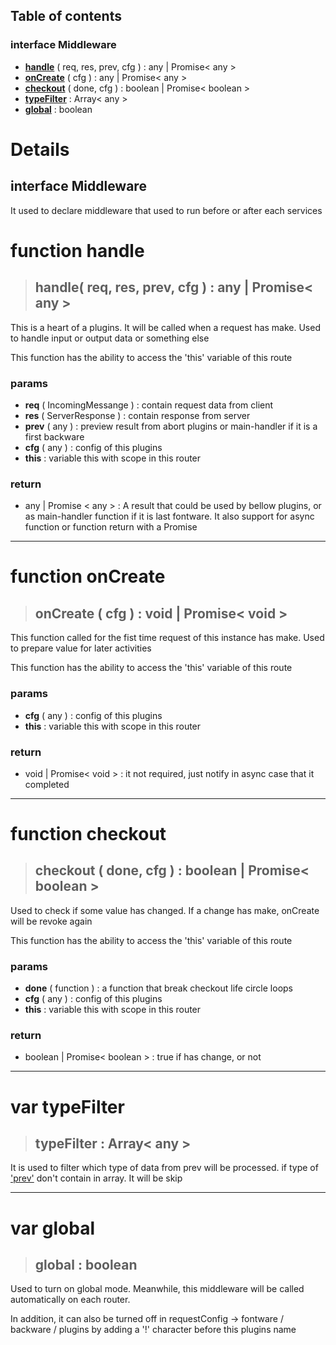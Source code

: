## **Table of contents**

### interface **Middleware**

-   [**handle**](#function-handle) ( req, res, prev, cfg ) : any | Promise< any >
-   [**onCreate**](#function-onCreate) ( cfg ) : any | Promise< any >
-   [**checkout**](#function-checkout) ( done, cfg ) : boolean | Promise< boolean >
-   [**typeFilter**](#var-typeFilter) : Array< any >
-   [**global**](#var-global) : boolean

# **Details**

## interface **Middleware**
It used to declare middleware that used to run before or after each services

# function handle

> ## **handle**( req, res, prev, cfg ) : any | Promise< any >

This is a heart of a plugins. It will be called when a request has make. Used to handle input or output data or something else

This function has the ability to access the 'this' variable of this route

### **params**
- **req** ( IncomingMessange ) : contain request data from client
- **res** ( ServerResponse ) : contain response from server
- **prev** ( any ) : preview result from abort plugins or main-handler if it is a first backware
- **cfg** ( any ) : config of this plugins
- **this** : variable this with scope in this router


### **return**
- any | Promise < any > : A result that could be used by bellow plugins, or as main-handler function if it is last fontware. It also support for async function or function return with a Promise

---

# function onCreate

> ## **onCreate** ( cfg ) : void | Promise< void >

This function called for the fist time request of this instance has make. Used to prepare value for later activities

This function has the ability to access the 'this' variable of this route

### **params**

- **cfg** ( any ) : config of this plugins
- **this** : variable this with scope in this router


### **return**

- void | Promise< void > : it not required, just notify in async case that it completed

---

# function checkout

> ## **checkout** ( done, cfg ) : boolean | Promise< boolean >

Used to check if some value has changed. If a change has make, onCreate will be revoke again

This function has the ability to access the 'this' variable of this route

### **params**

- **done** ( function ) : a function that break checkout life circle loops
- **cfg** ( any ) : config of this plugins
- **this** : variable this with scope in this router


### **return**
- boolean | Promise< boolean > : true if has change, or not

---

# var typeFilter
> ## **typeFilter** : Array< any >

It is used to filter which type of data from prev will be processed. if type of ['prev'](#params) don't contain in array. It will be skip

---

# var global
> ## **global** : boolean

Used to turn on global mode. Meanwhile, this middleware will be called automatically on each router. 

In addition, it can also be turned off in requestConfig -> fontware / backware / plugins by adding a '!' character before this plugins name